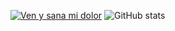 [![Ven y sana mi dolor](tabien.gif)](http://www.youtube.com/watch?v=N2I5pSpiqIQ "Ven y Sana Mi Dolor / Goku Ssj2 vs Majin Vegeta - (Letra / Lyrics)") ![GitHub stats](https://github-readme-stats.vercel.app/api?username=MascaChapas27&hide=prs&show_icons=true&theme=chartreuse-dark&include_all_commits=true)

